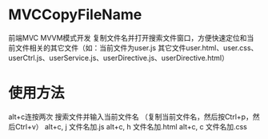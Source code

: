 MVCCopyFileName
===============

前端MVC MVVM模式开发  复制文件名并打开搜索文件窗口，方便快速定位和当前文件相关的其它文件（如：当前文件为user.js  其它文件user.html、user.css、userCtrl.js、userService.js、userDirective.js、userDirective.html）

使用方法
===============
alt+c连按两次 搜索文件并输入当前文件名 （复制当前文件名，然后按Ctrl+p，然后Ctrl+v）
alt+c, j 文件名加.js
alt+c, h 文件名加.html
alt+c, c 文件名加.css


